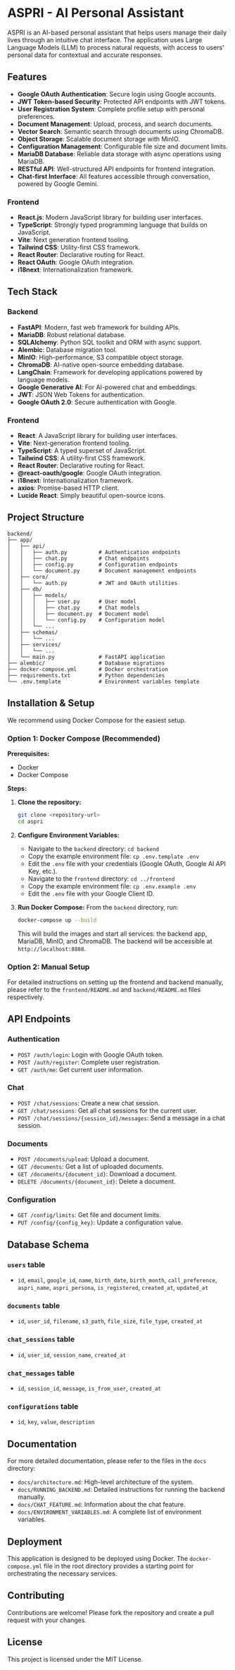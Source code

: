# ASPRI - AI Personal Assistant

ASPRI is an AI-based personal assistant that helps users manage their daily lives through an intuitive chat interface. The application uses Large Language Models (LLM) to process natural requests, with access to users' personal data for contextual and accurate responses.

## Features

- **Google OAuth Authentication**: Secure login using Google accounts.
- **JWT Token-based Security**: Protected API endpoints with JWT tokens.
- **User Registration System**: Complete profile setup with personal preferences.
- **Document Management**: Upload, process, and search documents.
- **Vector Search**: Semantic search through documents using ChromaDB.
- **Object Storage**: Scalable document storage with MinIO.
- **Configuration Management**: Configurable file size and document limits.
- **MariaDB Database**: Reliable data storage with async operations using MariaDB.
- **RESTful API**: Well-structured API endpoints for frontend integration.
- **Chat-first Interface**: All features accessible through conversation, powered by Google Gemini.

### Frontend
- **React.js**: Modern JavaScript library for building user interfaces.
- **TypeScript**: Strongly typed programming language that builds on JavaScript.
- **Vite**: Next generation frontend tooling.
- **Tailwind CSS**: Utility-first CSS framework.
- **React Router**: Declarative routing for React.
- **React OAuth**: Google OAuth integration.
- **i18next**: Internationalization framework.

## Tech Stack

### Backend
- **FastAPI**: Modern, fast web framework for building APIs.
- **MariaDB**: Robust relational database.
- **SQLAlchemy**: Python SQL toolkit and ORM with async support.
- **Alembic**: Database migration tool.
- **MinIO**: High-performance, S3 compatible object storage.
- **ChromaDB**: AI-native open-source embedding database.
- **LangChain**: Framework for developing applications powered by language models.
- **Google Generative AI**: For AI-powered chat and embeddings.
- **JWT**: JSON Web Tokens for authentication.
- **Google OAuth 2.0**: Secure authentication with Google.

### Frontend
- **React**: A JavaScript library for building user interfaces.
- **Vite**: Next-generation frontend tooling.
- **TypeScript**: A typed superset of JavaScript.
- **Tailwind CSS**: A utility-first CSS framework.
- **React Router**: Declarative routing for React.
- **@react-oauth/google**: Google OAuth integration.
- **i18next**: Internationalization framework.
- **axios**: Promise-based HTTP client.
- **Lucide React**: Simply beautiful open-source icons.

## Project Structure

```
backend/
├── app/
│   ├── api/
│   │   ├── auth.py          # Authentication endpoints
│   │   ├── chat.py          # Chat endpoints
│   │   ├── config.py        # Configuration endpoints
│   │   └── document.py      # Document management endpoints
│   ├── core/
│   │   └── auth.py          # JWT and OAuth utilities
│   ├── db/
│   │   ├── models/
│   │   │   ├── user.py      # User model
│   │   │   ├── chat.py      # Chat models
│   │   │   ├── document.py  # Document model
│   │   │   └── config.py    # Configuration model
│   │   └── ...
│   ├── schemas/
│   │   └── ...
│   ├── services/
│   │   └── ...
│   └── main.py              # FastAPI application
├── alembic/                 # Database migrations
├── docker-compose.yml       # Docker orchestration
├── requirements.txt         # Python dependencies
└── .env.template            # Environment variables template
```

## Installation & Setup

We recommend using Docker Compose for the easiest setup.

### Option 1: Docker Compose (Recommended)

**Prerequisites:**
- Docker
- Docker Compose

**Steps:**
1.  **Clone the repository:**
    ```bash
    git clone <repository-url>
    cd aspri
    ```
2.  **Configure Environment Variables:**
    - Navigate to the `backend` directory: `cd backend`
    - Copy the example environment file: `cp .env.template .env`
    - Edit the `.env` file with your credentials (Google OAuth, Google AI API Key, etc.).
    - Navigate to the `frontend` directory: `cd ../frontend`
    - Copy the example environment file: `cp .env.example .env`
    - Edit the `.env` file with your Google Client ID.

3.  **Run Docker Compose:**
    From the `backend` directory, run:
    ```bash
    docker-compose up --build
    ```
    This will build the images and start all services: the backend app, MariaDB, MinIO, and ChromaDB. The backend will be accessible at `http://localhost:8888`.

### Option 2: Manual Setup

For detailed instructions on setting up the frontend and backend manually, please refer to the `frontend/README.md` and `backend/README.md` files respectively.

## API Endpoints

### Authentication
- `POST /auth/login`: Login with Google OAuth token.
- `POST /auth/register`: Complete user registration.
- `GET /auth/me`: Get current user information.

### Chat
- `POST /chat/sessions`: Create a new chat session.
- `GET /chat/sessions`: Get all chat sessions for the current user.
- `POST /chat/sessions/{session_id}/messages`: Send a message in a chat session.

### Documents
- `POST /documents/upload`: Upload a document.
- `GET /documents`: Get a list of uploaded documents.
- `GET /documents/{document_id}`: Download a document.
- `DELETE /documents/{document_id}`: Delete a document.

### Configuration
- `GET /config/limits`: Get file and document limits.
- `PUT /config/{config_key}`: Update a configuration value.

## Database Schema

### `users` table
- `id`, `email`, `google_id`, `name`, `birth_date`, `birth_month`, `call_preference`, `aspri_name`, `aspri_persona`, `is_registered`, `created_at`, `updated_at`

### `documents` table
- `id`, `user_id`, `filename`, `s3_path`, `file_size`, `file_type`, `created_at`

### `chat_sessions` table
- `id`, `user_id`, `session_name`, `created_at`

### `chat_messages` table
- `id`, `session_id`, `message`, `is_from_user`, `created_at`

### `configurations` table
- `id`, `key`, `value`, `description`

## Documentation

For more detailed documentation, please refer to the files in the `docs` directory:
-   `docs/architecture.md`: High-level architecture of the system.
-   `docs/RUNNING_BACKEND.md`: Detailed instructions for running the backend manually.
-   `docs/CHAT_FEATURE.md`: Information about the chat feature.
-   `docs/ENVIRONMENT_VARIABLES.md`: A complete list of environment variables.

## Deployment
This application is designed to be deployed using Docker. The `docker-compose.yml` file in the root directory provides a starting point for orchestrating the necessary services.

## Contributing

Contributions are welcome! Please fork the repository and create a pull request with your changes.

## License

This project is licensed under the MIT License.